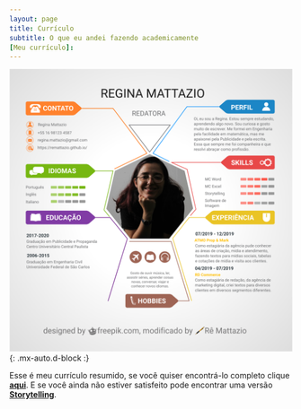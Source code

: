 ```yaml
---
layout: page
title: Currículo
subtitle: O que eu andei fazendo academicamente
[Meu currículo]:
---
```


![curriculo](/assets/img/curriculo2.svg){: .mx-auto.d-block :}

Esse é meu currículo resumido, se você quiser encontrá-lo completo clique [**aqui**](curriculocompleto.md). E se você ainda não estiver satisfeito pode encontrar uma versão [**Storytelling**](curriculostory.md).
